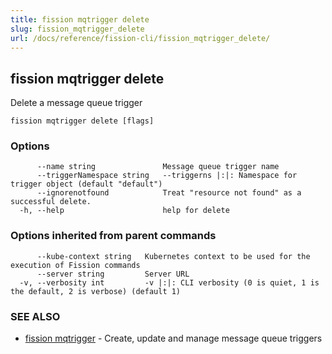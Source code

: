 ```yaml
---
title: fission mqtrigger delete
slug: fission_mqtrigger_delete
url: /docs/reference/fission-cli/fission_mqtrigger_delete/
---
```

## fission mqtrigger delete

Delete a message queue trigger

```
fission mqtrigger delete [flags]
```

### Options

```
      --name string               Message queue trigger name
      --triggerNamespace string   --triggerns |:|: Namespace for trigger object (default "default")
      --ignorenotfound            Treat "resource not found" as a successful delete.
  -h, --help                      help for delete
```

### Options inherited from parent commands

```
      --kube-context string   Kubernetes context to be used for the execution of Fission commands
      --server string         Server URL
  -v, --verbosity int         -v |:|: CLI verbosity (0 is quiet, 1 is the default, 2 is verbose) (default 1)
```

### SEE ALSO

* [fission mqtrigger](/docs/reference/fission-cli/fission_mqtrigger/)	 - Create, update and manage message queue triggers

